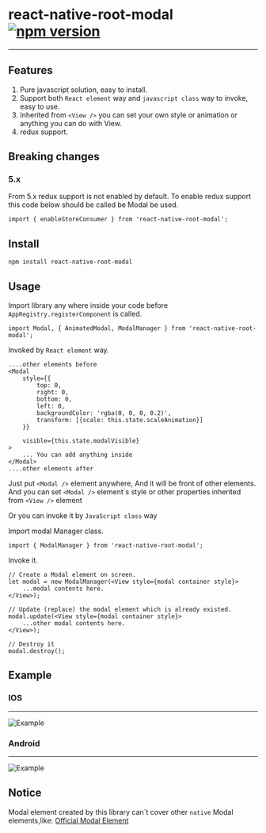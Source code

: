 # react-native-root-modal [![npm version](https://badge.fury.io/js/react-native-root-modal.svg)](http://badge.fury.io/js/react-native-root-modal)

------------------------

## Features
1. Pure javascript solution, easy to install.
2. Support both `React element` way and `javascript class` way to invoke, easy to use.
3. Inherited from `<View />` you can set your own style or animation or anything you can do with View.
4. redux support.

## Breaking changes

### 5.x
From 5.x redux support is not enabled by default.
To enable redux support this code below should be called be Modal be used.

```
import { enableStoreConsumer } from 'react-native-root-modal';
```

## Install

`npm install react-native-root-modal`

## Usage

Import library any where inside your code before `AppRegistry.registerComponent` is called.

```
import Modal, { AnimatedModal, ModalManager } from 'react-native-root-modal';
```

Invoked by `React element` way.

```
....other elements before
<Modal
    style={{
        top: 0,
        right: 0,
        bottom: 0,
        left: 0,
        backgroundColor: 'rgba(0, 0, 0, 0.2)',
        transform: [{scale: this.state.scaleAnimation}]
    }}

    visible={this.state.modalVisible}
>
    ... You can add anything inside
</Modal>
....other elements after

```

Just put `<Modal />` element anywhere, And it will be front of other elements.
And you can set `<Modal />` element\`s style or other properties inherited from `<View />` element


Or you can invoke it by `JavaScript class` way

Import modal Manager class.
```
import { ModalManager } from 'react-native-root-modal';

```

Invoke it.
```
// Create a Modal element on screen.
let modal = new ModalManager(<View style={modal container style}>
    ...modal contents here.
</View>);

// Update (replace) the modal element which is already existed.
modal.update(<View style={modal container style}>
    ...other modal contents here.
</View>);

// Destroy it
modal.destroy();
```

## Example

### IOS
----
![Example](./Example/screenShoot.ios.gif)

### Android
----
![Example](./Example/screenShoot.android.gif)
## Notice

Modal element created by this library can\`t cover other `native` Modal elements,like: [Official Modal Element](http://facebook.github.io/react-native/docs/modal.html#content)
